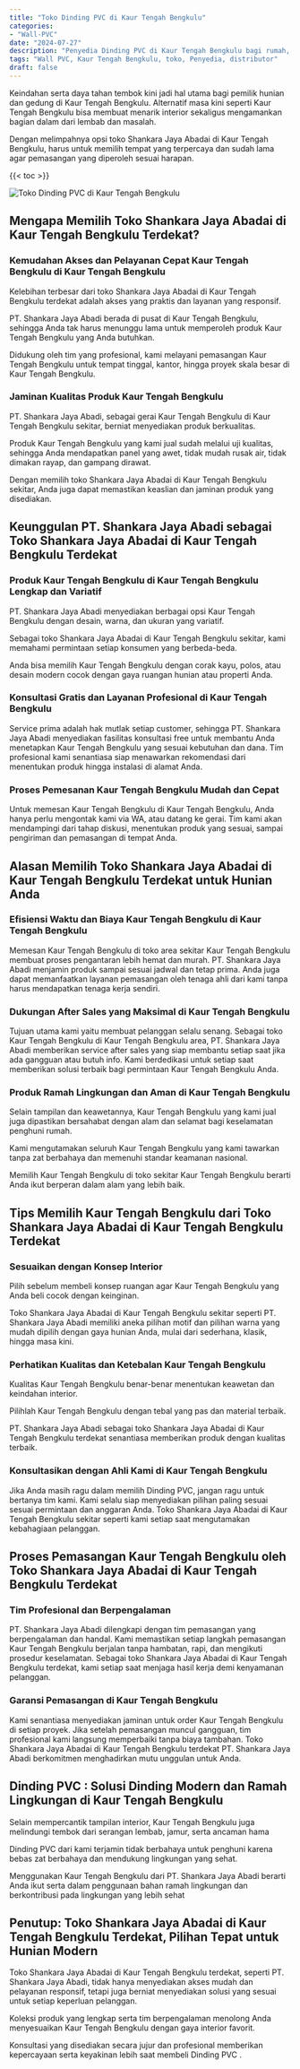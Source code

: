 ```yaml
---
title: "Toko Dinding PVC di Kaur Tengah Bengkulu"
categories: 
- "Wall-PVC"
date: "2024-07-27"
description: "Penyedia Dinding PVC di Kaur Tengah Bengkulu bagi rumah, perkantoran, serta toko. Panel unggulan, pilihan motif, pilihan warna elegan, dengan layanan instalasi ditangani oleh tim berpengalaman serta garansi resmi!|Jasa distribusi Dinding PVC di Kaur Tengah Bengkulu untuk keperluan rumah, office, atau toko, beserta panel unggulan dan pemasangan oleh tim berpengalaman serta jaminan resmi.|Alternatif Dinding PVC di Kaur Tengah Bengkulu yang terbukti untuk tempat tinggal, kantor, dan gerai, bersama panel terbaik dan penempatan ditangani oleh tenaga ahli berpengalaman dan jaminan resmi.|Distribusi Dinding PVC di Kaur Tengah Bengkulu bagi tempat tinggal, kantor, dan gerai, beserta produk berkualitas dan instalasi ditangani oleh teknisi berpengalaman, dilengkapi dengan garansi resmi.}"
tags: "Wall PVC, Kaur Tengah Bengkulu, toko, Penyedia, distributor"
draft: false
---
```


Keindahan serta daya tahan tembok kini jadi hal utama bagi pemilik hunian dan gedung di Kaur Tengah Bengkulu. Alternatif masa kini seperti Kaur Tengah Bengkulu bisa membuat menarik interior sekaligus mengamankan bagian dalam dari lembab dan masalah.

Dengan melimpahnya opsi toko Shankara Jaya Abadai di Kaur Tengah Bengkulu, harus untuk memilih tempat yang terpercaya dan sudah lama agar pemasangan yang diperoleh sesuai harapan.

{{< toc >}}

![Toko Dinding PVC di Kaur Tengah Bengkulu](/images/Wall-PVC/Toko-Dinding-PVC-di-Kaur-Tengah-Bengkulu.png)


## Mengapa Memilih Toko Shankara Jaya Abadai di Kaur Tengah Bengkulu Terdekat?

### Kemudahan Akses dan Pelayanan Cepat Kaur Tengah Bengkulu di Kaur Tengah Bengkulu

Kelebihan terbesar dari toko Shankara Jaya Abadai di Kaur Tengah Bengkulu terdekat adalah akses yang praktis dan layanan yang responsif.

PT. Shankara Jaya Abadi berada di pusat di Kaur Tengah Bengkulu, sehingga Anda tak harus menunggu lama untuk memperoleh produk Kaur Tengah Bengkulu yang Anda butuhkan.

Didukung oleh tim yang profesional, kami melayani pemasangan Kaur Tengah Bengkulu untuk tempat tinggal, kantor, hingga proyek skala besar di Kaur Tengah Bengkulu.

### Jaminan Kualitas Produk Kaur Tengah Bengkulu

PT. Shankara Jaya Abadi, sebagai gerai Kaur Tengah Bengkulu di Kaur Tengah Bengkulu sekitar, berniat menyediakan produk berkualitas.

Produk Kaur Tengah Bengkulu yang kami jual sudah melalui uji kualitas, sehingga Anda mendapatkan panel yang awet, tidak mudah rusak air, tidak dimakan rayap, dan gampang dirawat.

Dengan memilih toko Shankara Jaya Abadai di Kaur Tengah Bengkulu sekitar, Anda juga dapat memastikan keaslian dan jaminan produk yang disediakan.

## Keunggulan PT. Shankara Jaya Abadi sebagai Toko Shankara Jaya Abadai di Kaur Tengah Bengkulu Terdekat

### Produk Kaur Tengah Bengkulu di Kaur Tengah Bengkulu Lengkap dan Variatif

PT. Shankara Jaya Abadi menyediakan berbagai opsi Kaur Tengah Bengkulu dengan desain, warna, dan ukuran yang variatif.

Sebagai toko Shankara Jaya Abadai di Kaur Tengah Bengkulu sekitar, kami memahami permintaan setiap konsumen yang berbeda-beda.

Anda bisa memilih Kaur Tengah Bengkulu dengan corak kayu, polos, atau desain modern cocok dengan gaya ruangan hunian atau properti Anda.

### Konsultasi Gratis dan Layanan Profesional di Kaur Tengah Bengkulu

Service prima adalah hak mutlak setiap customer, sehingga PT. Shankara Jaya Abadi menyediakan fasilitas konsultasi free untuk membantu Anda menetapkan Kaur Tengah Bengkulu yang sesuai kebutuhan dan dana. Tim profesional kami senantiasa siap menawarkan rekomendasi dari menentukan produk hingga instalasi di alamat Anda.

### Proses Pemesanan Kaur Tengah Bengkulu Mudah dan Cepat

Untuk memesan Kaur Tengah Bengkulu di Kaur Tengah Bengkulu, Anda hanya perlu mengontak kami via WA, atau datang ke gerai. Tim kami akan mendampingi dari tahap diskusi, menentukan produk yang sesuai, sampai pengiriman dan pemasangan di tempat Anda.

## Alasan Memilih Toko Shankara Jaya Abadai di Kaur Tengah Bengkulu Terdekat untuk Hunian Anda

### Efisiensi Waktu dan Biaya Kaur Tengah Bengkulu di Kaur Tengah Bengkulu

Memesan Kaur Tengah Bengkulu di toko area sekitar Kaur Tengah Bengkulu membuat proses pengantaran lebih hemat dan murah. PT. Shankara Jaya Abadi menjamin produk sampai sesuai jadwal dan tetap prima. Anda juga dapat memanfaatkan layanan pemasangan oleh tenaga ahli dari kami tanpa harus mendapatkan tenaga kerja sendiri.

### Dukungan After Sales yang Maksimal di Kaur Tengah Bengkulu

Tujuan utama kami yaitu membuat pelanggan selalu senang. Sebagai toko Kaur Tengah Bengkulu di Kaur Tengah Bengkulu area, PT. Shankara Jaya Abadi memberikan service after sales yang siap membantu setiap saat jika ada gangguan atau butuh info. Kami berdedikasi untuk setiap saat memberikan solusi terbaik bagi permintaan Kaur Tengah Bengkulu Anda.

### Produk Ramah Lingkungan dan Aman di Kaur Tengah Bengkulu

Selain tampilan dan keawetannya, Kaur Tengah Bengkulu yang kami jual juga dipastikan bersahabat dengan alam dan selamat bagi keselamatan penghuni rumah.

Kami mengutamakan seluruh Kaur Tengah Bengkulu yang kami tawarkan tanpa zat berbahaya dan memenuhi standar keamanan nasional.

Memilih Kaur Tengah Bengkulu di toko sekitar Kaur Tengah Bengkulu berarti Anda ikut berperan dalam alam yang lebih baik.

## Tips Memilih Kaur Tengah Bengkulu dari Toko Shankara Jaya Abadai di Kaur Tengah Bengkulu Terdekat

### Sesuaikan dengan Konsep Interior 

Pilih sebelum membeli konsep ruangan agar Kaur Tengah Bengkulu yang Anda beli cocok dengan keinginan.

Toko Shankara Jaya Abadai di Kaur Tengah Bengkulu sekitar seperti PT. Shankara Jaya Abadi memiliki aneka pilihan motif dan pilihan warna yang mudah dipilih dengan gaya hunian Anda, mulai dari sederhana, klasik, hingga masa kini.

### Perhatikan Kualitas dan Ketebalan Kaur Tengah Bengkulu

Kualitas Kaur Tengah Bengkulu benar-benar menentukan keawetan dan keindahan interior.

Pilihlah Kaur Tengah Bengkulu dengan tebal yang pas dan material terbaik.

PT. Shankara Jaya Abadi sebagai toko Shankara Jaya Abadai di Kaur Tengah Bengkulu terdekat senantiasa memberikan produk dengan kualitas terbaik.

### Konsultasikan dengan Ahli Kami di Kaur Tengah Bengkulu

Jika Anda masih ragu dalam memilih Dinding PVC, jangan ragu untuk bertanya tim kami. Kami selalu siap menyediakan pilihan paling sesuai sesuai permintaan dan anggaran Anda. Toko Shankara Jaya Abadai di Kaur Tengah Bengkulu sekitar seperti kami setiap saat mengutamakan kebahagiaan pelanggan.

## Proses Pemasangan Kaur Tengah Bengkulu oleh Toko Shankara Jaya Abadai di Kaur Tengah Bengkulu Terdekat

### Tim Profesional dan Berpengalaman

PT. Shankara Jaya Abadi dilengkapi dengan tim pemasangan yang berpengalaman dan handal. Kami memastikan setiap langkah pemasangan Kaur Tengah Bengkulu berjalan tanpa hambatan, rapi, dan mengikuti prosedur keselamatan. Sebagai toko Shankara Jaya Abadai di Kaur Tengah Bengkulu terdekat, kami setiap saat menjaga hasil kerja demi kenyamanan pelanggan.

### Garansi Pemasangan di Kaur Tengah Bengkulu

Kami senantiasa menyediakan jaminan untuk order Kaur Tengah Bengkulu di setiap proyek. Jika setelah pemasangan muncul gangguan, tim profesional kami langsung memperbaiki tanpa biaya tambahan. Toko Shankara Jaya Abadai di Kaur Tengah Bengkulu terdekat PT. Shankara Jaya Abadi berkomitmen menghadirkan mutu unggulan untuk Anda.

##  Dinding PVC : Solusi Dinding Modern dan Ramah Lingkungan di Kaur Tengah Bengkulu

Selain mempercantik tampilan interior, Kaur Tengah Bengkulu juga melindungi tembok dari serangan lembab, jamur, serta ancaman hama

 Dinding PVC  dari kami terjamin tidak berbahaya untuk penghuni karena bebas zat berbahaya dan mendukung lingkungan yang sehat.

Menggunakan Kaur Tengah Bengkulu dari PT. Shankara Jaya Abadi berarti Anda ikut serta dalam penggunaan bahan ramah lingkungan dan berkontribusi pada lingkungan yang lebih sehat

## Penutup: Toko Shankara Jaya Abadai di Kaur Tengah Bengkulu Terdekat, Pilihan Tepat untuk Hunian Modern

Toko Shankara Jaya Abadai di Kaur Tengah Bengkulu terdekat, seperti PT. Shankara Jaya Abadi, tidak hanya menyediakan akses mudah dan pelayanan responsif, tetapi juga berniat menyediakan solusi yang sesuai untuk setiap keperluan pelanggan.

Koleksi produk yang lengkap serta tim berpengalaman menolong Anda menyesuaikan Kaur Tengah Bengkulu dengan gaya interior favorit.

Konsultasi yang disediakan secara jujur dan profesional memberikan kepercayaan serta keyakinan lebih saat membeli  Dinding PVC .
